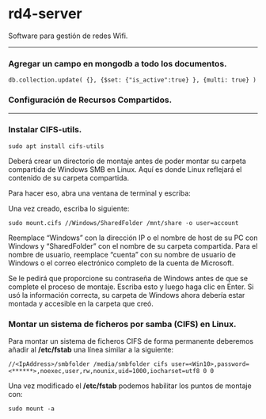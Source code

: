 # rd4-server

Software para gestión de redes Wifi.

---

### Agregar un campo en mongodb a todo los documentos.

```
db.collection.update( {}, {$set: {"is_active":true} }, {multi: true} )
```

### Configuración de Recursos Compartidos.

---
### Instalar CIFS-utils.
```
sudo apt install cifs-utils
```
Deberá crear un directorio de montaje antes de poder montar su carpeta compartida de Windows SMB en Linux. Aquí es donde Linux reflejará el contenido de su carpeta compartida.

Para hacer eso, abra una ventana de terminal y escriba:

Una vez creado, escriba lo siguiente:
```
sudo mount.cifs //Windows/SharedFolder /mnt/share -o user=account
```
Reemplace “Windows” con la dirección IP o el nombre de host de su PC con Windows y “SharedFolder” con el nombre de su carpeta compartida. Para el nombre de usuario, reemplace “cuenta” con su nombre de usuario de Windows o el correo electrónico completo de la cuenta de Microsoft.

Se le pedirá que proporcione su contraseña de Windows antes de que se complete el proceso de montaje. Escriba esto y luego haga clic en Enter. Si usó la información correcta, su carpeta de Windows ahora debería estar montada y accesible en la carpeta que creó.

### Montar un sistema de ficheros por samba (CIFS) en Linux.
Para montar un sistema de ficheros CIFS de forma permanente deberemos añadir al **/etc/fstab** una línea similar a la siguiente:
```
//<IpAddress>/smbfolder /media/smbfolder cifs user=<Win10>,password=<******>,noexec,user,rw,nounix,uid=1000,iocharset=utf8 0 0
```
Una vez modificado el **/etc/fstab** podemos habilitar los puntos de montaje con:
```
sudo mount -a
```
